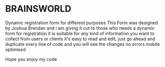 # BRAINSWORLD
Dynamic registration form for different purposes
This Form was designed by Joshua Brendan and i am giving it out to those who needs a dynamic form for registration
it is suitable for any kind of information you want to collect from users or clients
it's easy to read and edit, just go ahead and duplicate every line of code and you will see the changes no errors
mobile optimised

Hope you enjoy my code
